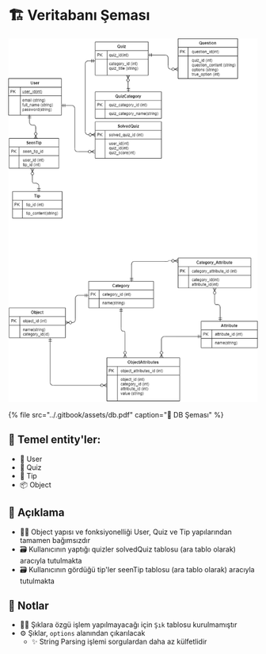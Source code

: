 # 🏗️ Veritabanı Şeması

![](../.gitbook/assets/db%20%281%29.png)

{% file src="../.gitbook/assets/db.pdf" caption="👀 DB Şeması" %}

## 🧱 Temel entity'ler:

* 👤 User
* 📃 Quiz
* 🔸 Tip
* 📦 Object

## 🎤 Açıklama

* 👮‍♀️ Object yapısı ve fonksiyonelliği User, Quiz ve Tip yapılarından tamamen bağımsızdır
* 🗃️ Kullanıcının yaptığı quizler solvedQuiz tablosu \(ara tablo olarak\) aracıyla tutulmakta
* 🗃️ Kullanıcının gördüğü tip'ler seenTip tablosu \(ara tablo olarak\) aracıyla tutulmakta

 

## 📝 Notlar

* 👮‍♂️ Şıklara özgü işlem yapılmayacağı için `Şık` tablosu kurulmamıştır
* ⚙️ Şıklar, `options` alanından çıkarılacak
  * ✨ String Parsing işlemi sorgulardan daha az külfetlidir


